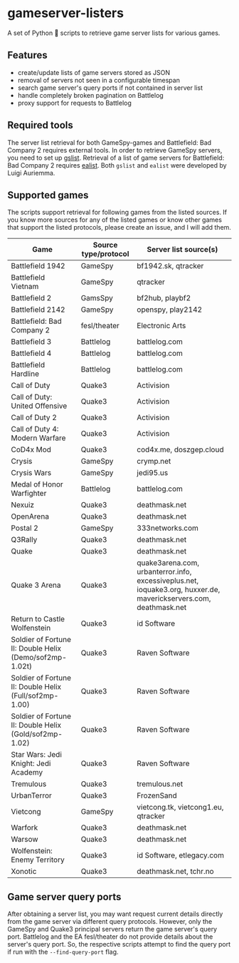 # gameserver-listers

A set of Python 🐍 scripts to retrieve game server lists for various games.

## Features

- create/update lists of game servers stored as JSON
- removal of servers not seen in a configurable timespan
- search game server's query ports if not contained in server list
- handle completely broken pagination on Battlelog
- proxy support for requests to Battlelog

## Required tools

The server list retrieval for both GameSpy-games and Battlefield: Bad Company 2 requires external tools. In order to retrieve GameSpy servers, you need to set up [gslist](http://aluigi.altervista.org/papers.htm#gslist). Retrieval of a list of game servers for Battlefield: Bad Company 2 requires [ealist](http://aluigi.altervista.org/papers.htm#others-net). Both `gslist` and `ealist` were developed by Luigi Auriemma.

## Supported games

The scripts support retrieval for following games from the listed sources. If you know more sources for any of the listed games or know other games that support the listed protocols, please create an issue, and I will add them.

Game         | Source type/protocol | Server list source(s) 
-------------|---------------------|--------------
Battlefield 1942 | GameSpy | bf1942.sk, qtracker
Battlefield Vietnam | GameSpy | qtracker
Battlefield 2 | GamsSpy | bf2hub, playbf2
Battlefield 2142 | GameSpy | openspy, play2142
Battlefield: Bad Company 2 | fesl/theater| Electronic Arts 
Battlefield 3 | Battlelog | battlelog.com
Battlefield 4 | Battlelog | battlelog.com
Battlefield Hardline | Battlelog | battlelog.com
Call of Duty | Quake3 | Activision
Call of Duty: United Offensive | Quake3 | Activision
Call of Duty 2 | Quake3 | Activision
Call of Duty 4: Modern Warfare | Quake3 | Activision
CoD4x Mod | Quake3 | cod4x.me, doszgep.cloud
Crysis | GameSpy| crymp.net
Crysis Wars | GameSpy | jedi95.us
Medal of Honor Warfighter | Battlelog | battlelog.com
Nexuiz | Quake3 | deathmask.net
OpenArena | Quake3 | deathmask.net
Postal 2 | GameSpy | 333networks.com
Q3Rally | Quake3 | deathmask.net
Quake | Quake3 | deathmask.net
Quake 3 Arena | Quake3 | quake3arena.com, urbanterror.info, excessiveplus.net, ioquake3.org, huxxer.de, maverickservers.com, deathmask.net
Return to Castle Wolfenstein | Quake3 | id Software
Soldier of Fortune II: Double Helix (Demo/sof2mp-1.02t) | Quake3 | Raven Software
Soldier of Fortune II: Double Helix (Full/sof2mp-1.00) | Quake3 | Raven Software
Soldier of Fortune II: Double Helix (Gold/sof2mp-1.02) | Quake3 | Raven Software
Star Wars: Jedi Knight: Jedi Academy | Quake3 | Raven Software
Tremulous | Quake3 | tremulous.net
UrbanTerror | Quake3 | FrozenSand
Vietcong | GameSpy | vietcong.tk, vietcong1.eu, qtracker
Warfork | Quake3 | deathmask.net
Warsow | Quake3 | deathmask.net
Wolfenstein: Enemy Territory | Quake3 | id Software, etlegacy.com
Xonotic | Quake3 | deathmask.net, tchr.no

## Game server query ports

After obtaining a server list, you may want request current details directly from the game server via different query protocols. However, only the GameSpy and Quake3 principal servers return the game server's query port. Battlelog and the EA fesl/theater do not provide details about the server's query port. So, the respective scripts attempt to find the query port if run with the `--find-query-port` flag.